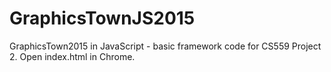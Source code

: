 # GraphicsTownJS2015
GraphicsTown2015 in JavaScript - basic framework code for CS559 Project 2.
Open index.html in Chrome. 
